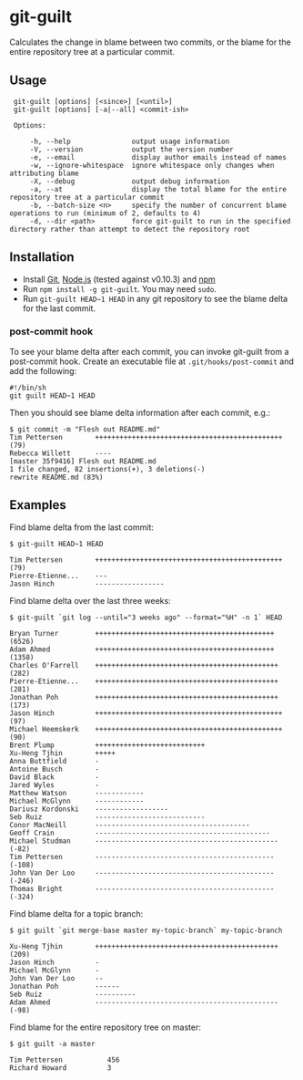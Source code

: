 # git-guilt

Calculates the change in blame between two commits, or the blame for the entire repository tree at a particular commit.

## Usage

     git-guilt [options] [<since>] [<until>]
     git-guilt [options] [-a|--all] <commit-ish>

     Options:

         -h, --help               output usage information
         -V, --version            output the version number
         -e, --email              display author emails instead of names
         -w, --ignore-whitespace  ignore whitespace only changes when attributing blame
         -X, --debug              output debug information
         -a, --at                 display the total blame for the entire repository tree at a particular commit
         -b, --batch-size <n>     specify the number of concurrent blame operations to run (minimum of 2, defaults to 4)
         -d, --dir <path>         force git-guilt to run in the specified directory rather than attempt to detect the repository root
      
## Installation

- Install [Git](http://git-scm.com/), [Node.js](http://nodejs.org/) (tested against v0.10.3) and [npm](https://npmjs.org/)
- Run ``npm install -g git-guilt``. You may need ``sudo``.
- Run ``git-guilt HEAD~1 HEAD`` in any git repository to see the blame delta for the last commit.

### post-commit hook

To see your blame delta after each commit, you can invoke git-guilt from a post-commit hook. Create an executable file at ``.git/hooks/post-commit`` and add the following:

    #!/bin/sh
    git guilt HEAD~1 HEAD

Then you should see blame delta information after each commit, e.g.:

    $ git commit -m "Flesh out README.md"
    Tim Pettersen        ++++++++++++++++++++++++++++++++++++++++++++++(79)
    Rebecca Willett      ----
    [master 35f9416] Flesh out README.md
    1 file changed, 82 insertions(+), 3 deletions(-)
    rewrite README.md (83%)

## Examples

Find blame delta from the last commit:

	$ git-guilt HEAD~1 HEAD
	
	Tim Pettersen        ++++++++++++++++++++++++++++++++++++++++++++++(79)
	Pierre-Etienne...    ---
	Jason Hinch          -----------------

Find blame delta over the last three weeks:

	$ git-guilt `git log --until="3 weeks ago" --format="%H" -n 1` HEAD
	
    Bryan Turner         ++++++++++++++++++++++++++++++++++++++++++++(6526)
    Adam Ahmed           ++++++++++++++++++++++++++++++++++++++++++++(1358)
    Charles O'Farrell    +++++++++++++++++++++++++++++++++++++++++++++(282)
    Pierre-Etienne...    +++++++++++++++++++++++++++++++++++++++++++++(281)
    Jonathan Poh         +++++++++++++++++++++++++++++++++++++++++++++(173)
    Jason Hinch          ++++++++++++++++++++++++++++++++++++++++++++++(97)
    Michael Heemskerk    ++++++++++++++++++++++++++++++++++++++++++++++(90)
    Brent Plump          +++++++++++++++++++++++++++
    Xu-Heng Tjhin        +++++
    Anna Buttfield       -
    Antoine Busch        -
    David Black          -
    Jared Wyles          -   
    Matthew Watson       ------------
    Michael McGlynn      ------------
    Dariusz Kordonski    ------------------
    Seb Ruiz             ---------------------------
    Conor MacNeill       --------------------------------------
    Geoff Crain          -------------------------------------------
    Michael Studman      ---------------------------------------------(-82)
    Tim Pettersen        --------------------------------------------(-108)
    John Van Der Loo     --------------------------------------------(-246)
    Thomas Bright        --------------------------------------------(-324)

Find blame delta for a topic branch:

	$ git guilt `git merge-base master my-topic-branch` my-topic-branch
	
	Xu-Heng Tjhin        +++++++++++++++++++++++++++++++++++++++++++++(209)
	Jason Hinch          -
	Michael McGlynn      -
	John Van Der Loo     --
	Jonathan Poh         ------
	Seb Ruiz             ----------
	Adam Ahmed           ---------------------------------------------(-98)

Find blame for the entire repository tree on master:
	
    $ git guilt -a master

    Tim Pettersen           456
    Richard Howard          3

